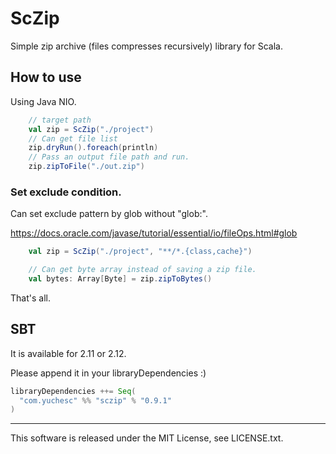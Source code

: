 # ScZip

Simple zip archive (files compresses recursively) library for Scala.

## How to use

Using Java NIO.

```scala
    // target path
    val zip = ScZip("./project")
    // Can get file list
    zip.dryRun().foreach(println)
    // Pass an output file path and run.
    zip.zipToFile("./out.zip")
```

### Set exclude condition.

Can set exclude pattern by glob without "glob:".

https://docs.oracle.com/javase/tutorial/essential/io/fileOps.html#glob

```scala
    val zip = ScZip("./project", "**/*.{class,cache}")

    // Can get byte array instead of saving a zip file.
    val bytes: Array[Byte] = zip.zipToBytes()
```

That's all.

## SBT

It is available for 2.11 or 2.12.

Please append it in your libraryDependencies :)

```scala
libraryDependencies ++= Seq(
  "com.yuchesc" %% "sczip" % "0.9.1"
)
```

---

This software is released under the MIT License, see LICENSE.txt.